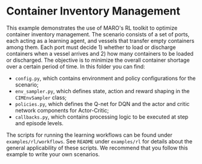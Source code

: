 # Container Inventory Management

This example demonstrates the use of MARO's RL toolkit to optimize container inventory management. The scenario consists of a set of ports, each acting as a learning agent, and vessels that transfer empty containers among them. Each port must decide 1) whether to load or discharge containers when a vessel arrives and 2) how many containers to be loaded or discharged. The objective is to minimize the overall container shortage over a certain period of time. In this folder you can find:
* ``config.py``, which contains environment and policy configurations for the scenario;
* ``env_sampler.py``, which defines state, action and reward shaping in the ``CIMEnvSampler`` class;
* ``policies.py``, which defines the Q-net for DQN and the actor and critic network components for Actor-Critic;
* ``callbacks.py``, which contains processing logic to be executed at step and episode levels.

The scripts for running the learning workflows can be found under ``examples/rl/workflows``. See ``README`` under ``examples/rl`` for details about the general applicability of these scripts. We recommend that you follow this example to write your own scenarios.
